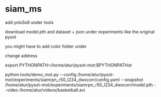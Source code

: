 # siam_ms

add yolo5x6 under tools

download model.pth and dataset + json under experiments like the original pysot

you might have to add color folder under

change address

export PYTHONPATH=/home/atur/pysot-mot:$PYTHONPATHot




python tools/demo_mot.py --config /home/atur/pysot-mot/experiments/siamrpn_r50_l234_dwxcorr/config.yaml --snapshot /home/atur/pysot-mot/experiments/siamrpn_r50_l234_dwxcorr/model.pth --video /home/atur/videos/basketball.avi
